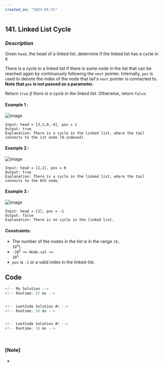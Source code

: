```yaml
---
created_on: "2023-05-31"
---
```


## 141. Linked List Cycle


### _Description_

Given `head`, the head of a linked list, determine if the linked list has a cycle in it.

There is a cycle in a linked list if there is some node in the list that can be reached again by continuously following the `next` pointer. Internally, `pos` is used to denote the index of the node that tail's `next` pointer is connected to. <strong>Note that <code>pos</code> is not passed as a parameter.</strong>

Return `true` <i>if there is a cycle in the linked list</i>. Otherwise, return `false`.



#### Example 1 :
![image](https://github.com/celine-yoon/js-algorithm/assets/126009067/50ff857f-9572-4052-9614-8c4ce03a32d4)
```
Input: head = [3,2,0,-4], pos = 1
Output: true
Explanation: There is a cycle in the linked list, where the tail connects to the 1st node (0-indexed).
```

#### Example 2 :
![image](https://github.com/celine-yoon/js-algorithm/assets/126009067/c7f2cc9b-a2ad-4afe-b49c-8b9345515941)
```
Input: head = [1,2], pos = 0
Output: true
Explanation: There is a cycle in the linked list, where the tail connects to the 0th node.
```

#### Example 3 :
![image](https://github.com/celine-yoon/js-algorithm/assets/126009067/9cc9af7d-5b72-4089-8d48-4f4d1d40bfa7)
```
Input: head = [1], pos = -1
Output: false
Explanation: There is no cycle in the linked list.
```

#### Constraints:

- The number of the nodes in the list is in the range <code>[0, 10<sup>4</sup>]</code>.
- <code>-10<sup>5</sup> <= Node.val <= 10<sup>5</sup></code>
- `pos` is `-1` or a valid index in the linked-list.


## Code

```JavaScript
<!-- My Solution -->
<!-- Runtime: 67 ms -->



```

```JavaScript
<!-- LeetCode Solution #1 -->
<!-- Runtime: 50 ms -->



```

```JavaScript
<!-- LeetCode Solution #2 -->
<!-- Runtime: 59 ms -->



```

#

### [Note]
- 
